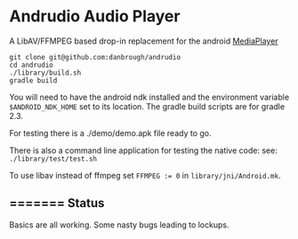
Andrudio Audio Player
=================
A LibAV/FFMPEG based drop-in replacement for the android [MediaPlayer](http://developer.android.com/reference/android/media/MediaPlayer.html)
    
    git clone git@github.com:danbrough/andrudio
    cd andrudio
    ./library/build.sh
    gradle build

You will need to have the android ndk installed and the environment variable `$ANDROID_NDK_HOME` set to its location.
The gradle build scripts are for gradle 2.3.

For testing there is a ./demo/demo.apk file ready to go.

There is also a command line application for testing the native code:
	see:  `./library/test/test.sh`

To use libav instead of ffmpeg set `FFMPEG := 0` in `library/jni/Android.mk`.

=======
Status
------

Basics are all working.
Some nasty bugs leading to lockups.






    
    
